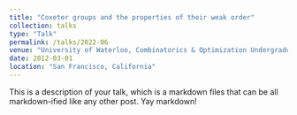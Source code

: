 ```yaml
---
title: "Coxeter groups and the properties of their weak order"
collection: talks
type: "Talk"
permalink: /talks/2022-06
venue: "University of Waterloo, Combinatorics & Optimization Undergraduate Research Seminar"
date: 2012-03-01
location: "San Francisco, California"
---
```


This is a description of your talk, which is a markdown files that can be all markdown-ified like any other post. Yay markdown!
